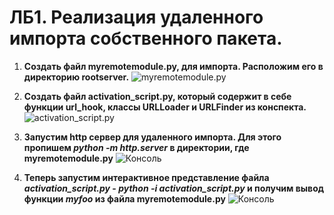 # ЛБ1. Реализация удаленного импорта собственного пакета.
1. **Создать файл myremotemodule.py, для импорта. Расположим его в директорию rootserver.**
   ![myremotemodule.py](https://github.com/user-attachments/assets/83a9146b-7617-4736-94f2-ad61790808d4)

2. **Создать файл activation_script.py, который содержит в себе функции url_hook, классы URLLoader и URLFinder из конспекта.**
   ![activation_script.py](https://github.com/user-attachments/assets/f18e5df6-47fd-4ca1-b689-0d741ddcc56b)

3. **Запустим http сервер для удаленного импорта. Для этого пропишем *python -m http.server* в директории, где myremotemodule.py**
   ![Консоль](https://github.com/user-attachments/assets/80aba734-33f7-41dc-aad9-b650c6e14430)

4. **Теперь запустим интерактивное представление файла *activation_script.py* - *python -i activation_script.py* и получим вывод функции *myfoo* из файла myremotemodule.py**
   ![Консоль](https://github.com/user-attachments/assets/3b666508-91fa-4510-b611-230582bb5ff7)
